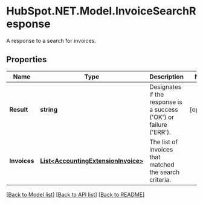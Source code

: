 # HubSpot.NET.Model.InvoiceSearchResponse
A response to a search for invoices.

## Properties

Name | Type | Description | Notes
------------ | ------------- | ------------- | -------------
**Result** | **string** | Designates if the response is a success (&#39;OK&#39;) or failure (&#39;ERR&#39;). | [optional] 
**Invoices** | [**List&lt;AccountingExtensionInvoice&gt;**](AccountingExtensionInvoice.md) | The list of invoices that matched the search criteria. | 

[[Back to Model list]](../README.md#documentation-for-models) [[Back to API list]](../README.md#documentation-for-api-endpoints) [[Back to README]](../README.md)


